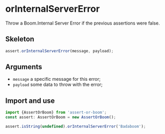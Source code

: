 # orInternalServerError

Throw a Boom.Internal Server Error if the previous assertions were false.

## Skeleton

```ts
assert.orInternalServerError(message, payload);
```

## Arguments

- `message` a specific message for this error;
- `payload` some data to throw with the error;

## Import and use

```ts
import {AssertOrBoom} from 'assert-or-boom';
const assert: AssertOrBoom = new AssertOrBoom();

assert.isString(undefined).orInternalServerError('Badaboom');
```

